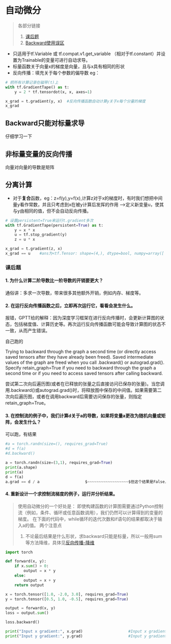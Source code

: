 # 自动微分
> 各部分链接
> 1. [课后题](#课后题)
> 2. [Backward使用误区](Backward只能对标量求导)
- 只适用于tf.Variable 或 tf.compat.v1.get_variable （相对于tf.constant）并设置为Trainable的变量可进行自动求导。
- 标量函数关于向量x的梯度是向量，且与x具有相同的形状
- 反向传播：填充关于每个参数的偏导数
eg：
``` py
# 把所有计算记录在磁带(t)上
with tf.GradientTape() as t:
    y = 2 * tf.tensordot(x, x, axes=1)

x_grad = t.gradient(y, x)  #反向传播函数自动计算y关于x每个分量的梯度
x_grad
```
## Backward只能对标量求导
仔细学习一下

## 非标量变量的反向传播
向量对向量的导数是矩阵

## 分离计算
- 对于**复合**函数，eg：z=f(y),y=f(x),计算z对于x的梯度时，有时我们想把中间量y看作常数，并且只考虑到x在被y计算后发挥的作用  ——>定义新变量u，使其与y由相同的值，但不会自动反向传播。
``` py
# 设置persistent=True来运行t.gradient多次
with tf.GradientTape(persistent=True) as t:
    y = x * x
    u = tf.stop_gradient(y)
    z = u * x

x_grad = t.gradient(z, x)
x_grad == u    #ans为<tf.Tensor: shape=(4,), dtype=bool, numpy=array([ True,  True,  True,  True])>，说明z = u * x中u是常数
``` 

### 课后题

#### 1. 为什么计算二阶导数比一阶导数的开销要更大？
通俗讲：多求一次导数，带来很多其他额外开销，例如内存、梯度等。

#### 2. 在运行反向传播函数之后，立即再次运行它，看看会发生什么。
报错，GPTT给的解释：因为深度学习框架在进行反向传播时，会更新计算图的状态，包括梯度值、计算历史等。再次运行反向传播函数可能会导致计算图的状态不一致，从而产生错误。

自己跑的

Trying to backward through the graph a second time (or directly access saved tensors after they have already been freed). Saved intermediate values of the graph are freed when you call .backward() or autograd.grad(). Specify retain_graph=True if you need to backward through the graph a second time or if you need to access saved tensors after calling backward.

尝试第二次向后遍历图(或者在已释放的张量之后直接访问已保存的张量)。当您调用.backward()或autograd.grad()时，将释放图中保存的中间值。如果需要第二次向后遍历图，或者在调用backward后需要访问保存的张量，则指定retain_graph=True。

#### 3. 在控制流的例子中，我们计算d关于a的导数，如果将变量a更改为随机向量或矩阵，会发生什么？
可以跑，有结果
``` py
#a = torch.randn(size=(), requires_grad=True)
#d = f(a)
#d.backward()

a = torch.randn(size=(3,1), requires_grad=True)
print(a.shape)
print(a)
d = f(a)
a.grad == d / a                    $~~~~~~~~~~~~~~~~~~$但这个结果是False，和教材不一样，就算是原码也是false，评论区有反应这个问题的
```

#### 4. 重新设计一个求控制流梯度的例子，运行并分析结果。
> 使用自动微分的一个好处是： 即使构建函数的计算图需要通过Python控制流（例如，条件、循环或任意函数调用），我们仍然可以计算得到的变量的梯度。 在下面的代码中，while循环的迭代次数和if语句的结果都取决于输入a的值。
> 两个注意点
> 1. 不论最后结果是什么形状，求backward只能是标量，所以一般用sum等方法降维，具体见[反向传播-降维](https://zh.d2l.ai/chapter_preliminaries/autograd.html "反向传播-降维")
``` py
import torch

def forward(x, y):
    if x.sum() > 0:
        output = x * y
    else:
        output = x + y
    return output

x = torch.tensor([1.0, -2.0, 3.0], requires_grad=True)
y = torch.tensor([0.5, 1.0, -0.5], requires_grad=True)

output = forward(x, y)
loss = output.sum()

loss.backward()

print("Input x gradient:", x.grad)                    #Input x gradient: tensor([ 0.5000,  1.0000, -0.5000])
print("Input y gradient:", y.grad)                    #Input y gradient: tensor([ 1., -2.,  3.])
```

